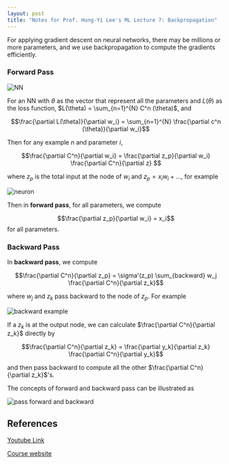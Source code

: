 ```yaml
---
layout: post
title: "Notes for Prof. Hung-Yi Lee's ML Lecture 7: Backpropagation"
---
```


For applying gradient descent on neural networks, there may be millions or more parameters, and we use backpropagation to compute the gradients efficiently.

### Forward Pass

![NN](https://baliuzeger.github.io/sjl/assets/images/HYL_ML_07/NN.png)

For an NN with $\theta$ as the vector that represent all the parameters and $L(\theta)$ as the loss function, $L(\theta) = \sum_{n=1}^{N} C^n (\theta)$, and

$$\frac{\partial L(\theta)}{\partial w_i} = \sum_{n=1}^{N} \frac{\partial c^n (\theta)}{\partial w_i}$$

Then for any example $n$ and parameter $i$,

$$\frac{\partial C^n}{\partial w_i} = \frac{\partial z_p}{\partial w_i} \frac{\partial C^n}{\partial z} $$

where $z_p$ is the total input at the node of $w_i$ and $z_p = x_i w_i + \dots$, for example

![neuron](https://baliuzeger.github.io/sjl/assets/images/HYL_ML_07/neuron.png)

Then in **forward pass**, for all parameters, we compute

$$\frac{\partial z_p}{\partial w_i} = x_i$$ for all parameters.

### Backward Pass

In **backward pass**, we compute

$$\frac{\partial C^n}{\partial z_p} = \sigma'(z_p) \sum_{backward} w_j \frac{\partial C^n}{\partial z_k}$$

where $w_j$ and $z_k$ pass backward to the node of $z_p$. For example

![backward example](https://baliuzeger.github.io/sjl/assets/images/HYL_ML_07/backward-example.png)

 If a $z_k$ is at the output node, we can calculate $\frac{\partial C^n}{\partial z_k}$ directly by

$$\frac{\partial C^n}{\partial z_k} = \frac{\partial y_k}{\partial z_k} \frac{\partial C^n}{\partial y_k}$$

and then pass backward to compute all the other $\frac{\partial C^n}{\partial z_k}$'s.

The concepts of forward and backward pass can be illustrated as

![pass forward and backward](https://baliuzeger.github.io/sjl/assets/images/HYL_ML_07/forwand-and-backward.png)

## References
[Youtube Link](https://youtube.com/playlist?list=PLJV_el3uVTsPy9oCRY30oBPNLCo89yu49)

[Course website](http://speech.ee.ntu.edu.tw/~tlkagk/courses_ML17_2.html)

